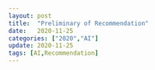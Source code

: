 ```yaml
---
layout: post
title:  "Preliminary of Recommendation"
date:   2020-11-25
categories: ["2020","AI"]
update: 2020-11-25
tags: [AI,Recommendation]
---
```


